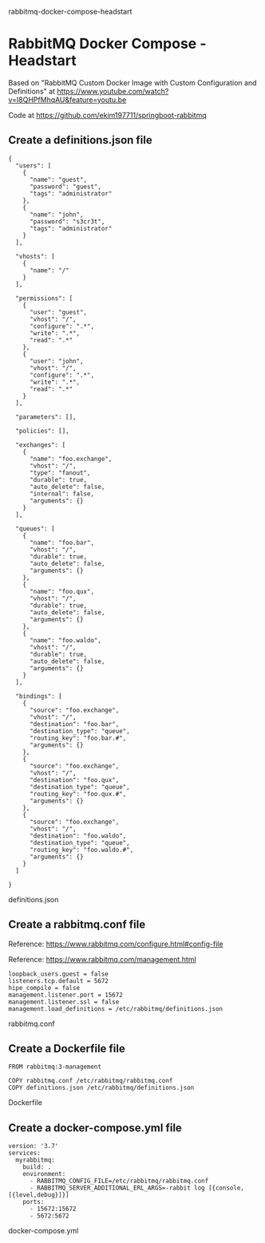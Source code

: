 rabbitmq-docker-compose-headstart
# RabbitMQ Docker Compose - Headstart

Based on "RabbitMQ Custom Docker Image with Custom Configuration and Definitions" at https://www.youtube.com/watch?v=I8QHPfMhqAU&feature=youtu.be

Code at https://github.com/ekim197711/springboot-rabbitmq

## Create a definitions.json file

```
{
  "users": [
    {
      "name": "guest",
      "password": "guest",
      "tags": "administrator"
    },
    {
      "name": "john",
      "password": "s3cr3t",
      "tags": "administrator"
    }    
  ],
  
  "vhosts": [
    {
      "name": "/"
    }
  ],
  
  "permissions": [
    {
      "user": "guest",
      "vhost": "/",
      "configure": ".*",
      "write": ".*",
      "read": ".*"
    },
    {
      "user": "john",
      "vhost": "/",
      "configure": ".*",
      "write": ".*",
      "read": ".*"
    }
  ],
  
  "parameters": [],
  
  "policies": [],
  
  "exchanges": [
    {
      "name": "foo.exchange",
      "vhost": "/",
      "type": "fanout",
      "durable": true,
      "auto_delete": false,
      "internal": false,
      "arguments": {}
    }
  ],
  
  "queues": [
    {
      "name": "foo.bar",
      "vhost": "/",
      "durable": true,
      "auto_delete": false,
      "arguments": {}
    },
    {
      "name": "foo.qux",
      "vhost": "/",
      "durable": true,
      "auto_delete": false,
      "arguments": {}
    },
    {
      "name": "foo.waldo",
      "vhost": "/",
      "durable": true,
      "auto_delete": false,
      "arguments": {}
    }    
  ],
  
  "bindings": [
    {
      "source": "foo.exchange",
      "vhost": "/",
      "destination": "foo.bar",
      "destination_type": "queue",
      "routing_key": "foo.bar.#",
      "arguments": {}
    },
    {
      "source": "foo.exchange",
      "vhost": "/",
      "destination": "foo.qux",
      "destination_type": "queue",
      "routing_key": "foo.qux.#",
      "arguments": {}
    },
    {
      "source": "foo.exchange",
      "vhost": "/",
      "destination": "foo.waldo",
      "destination_type": "queue",
      "routing_key": "foo.waldo.#",
      "arguments": {}
    }
  ]
  
}
```
definitions.json

## Create a rabbitmq.conf file

Reference: https://www.rabbitmq.com/configure.html#config-file

Reference: https://www.rabbitmq.com/management.html

```
loopback_users.guest = false
listeners.tcp.default = 5672
hipe_compile = false
management.listener.port = 15672
management.listener.ssl = false
management.load_definitions = /etc/rabbitmq/definitions.json

```
rabbitmq.conf

## Create a Dockerfile file

```
FROM rabbitmq:3-management

COPY rabbitmq.conf /etc/rabbitmq/rabbitmq.conf
COPY definitions.json /etc/rabbitmq/definitions.json
```
Dockerfile

## Create a docker-compose.yml file

```
version: '3.7'
services: 
  myrabbitmq:
    build: .
    environment:
      - RABBITMQ_CONFIG_FILE=/etc/rabbitmq/rabbitmq.conf
      - RABBITMQ_SERVER_ADDITIONAL_ERL_ARGS=-rabbit log [{console,[{level,debug}]}]
    ports:
      - 15672:15672
      - 5672:5672
```
docker-compose.yml
